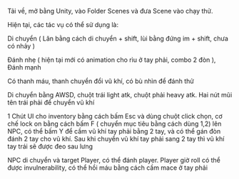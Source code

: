Tải về, mở bằng Unity, vào Folder Scenes và đưa Scene vào chạy thử.

Hiện tại, các tác vụ có thể sử dụng là:

Di chuyển ( Lăn bằng cách di chuyển + shift, lùi bằng đứng im + shift, chưa có nhảy )

Đánh nhẹ ( hiện tại mới có animation cho rìu ở tay phải, combo 2 đòn ), Đánh mạnh

Có thanh máu, thanh chuyển đổi vũ khí, có bù nhìn để đánh thử

Di chuyển bằng AWSD, chuột trái light atk, chuột phải heavy atk. Hai nút mũi tên trái phải để chuyển vũ khí

1 Chút UI cho inventory bằng cách bấm Esc và dùng chuột click chọn, cơ chế lock on bằng cách bấm F ( chuyển mục tiêu bằng cách dùng 1,2) lên NPC, có thể bấm Y để cầm vũ khí tay phải bằng 2 tay, và có thể gán đòn đánh 2 tay cho vũ khí. Sau khi chuyển vũ khí tay phải sang 2 tay thì vũ khí tay trái sẽ được đeo sau lưng

NPC di chuyển và target Player, có thể đánh player. Player giờ roll có thể được invulnerability, có thể hồi máu bằng cách cầm mace ở tay phải
